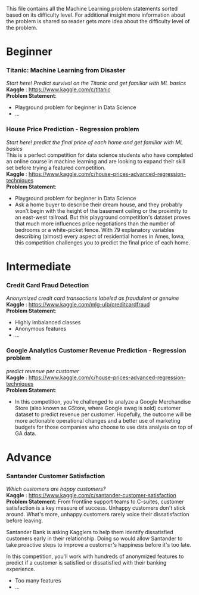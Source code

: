 This file contains all the Machine Learning problem statements sorted based on its difficulty level.
For additional insight more information about the problem is shared so reader gets more idea about the difficulty level of the problem.

# Beginner

### Titanic: Machine Learning from Disaster
_Start here! Predict survival on the Titanic and get familiar with ML basics_ <br>
**Kaggle** : https://www.kaggle.com/c/titanic <br>
**Problem Statement**: 
- Playground problem for beginner in Data Science
- ...

### House Price Prediction - Regression problem
_Start here! predict the final price of each home and get familiar with ML basics_ <br>
This is a perfect competition for data science students who have completed an online course in machine learning and are looking to expand their skill set before trying a featured competition.<br>
**Kaggle** : https://www.kaggle.com/c/house-prices-advanced-regression-techniques <br>
**Problem Statement**: 
- Playground problem for beginner in Data Science
- Ask a home buyer to describe their dream house, and they probably won't begin with the height of the basement ceiling or the proximity to an east-west railroad. But this playground competition's dataset proves that much more influences price negotiations than the number of bedrooms or a white-picket fence.
With 79 explanatory variables describing (almost) every aspect of residential homes in Ames, Iowa, this competition challenges you to predict the final price of each home.


# Intermediate

### Credit Card Fraud Detection
_Anonymized credit card transactions labeled as fraudulent or genuine_ <br>
**Kaggle** : https://www.kaggle.com/mlg-ulb/creditcardfraud <br>
**Problem Statement**: 
- Highly imbalanced classes
- Anonymous features
- ...

### Google Analytics Customer Revenue Prediction - Regression problem
_predict revenue per customer_ <br>
**Kaggle** : https://www.kaggle.com/c/house-prices-advanced-regression-techniques <br>
**Problem Statement**: 
- In this competition, you’re challenged to analyze a Google Merchandise Store (also known as GStore, where Google swag is sold) customer dataset to predict revenue per customer. Hopefully, the outcome will be more actionable operational changes and a better use of marketing budgets for those companies who choose to use data analysis on top of GA data.

# Advance

### Santander Customer Satisfaction
_Which customers are happy customers?_ <br>
**Kaggle** : https://www.kaggle.com/c/santander-customer-satisfaction <br>
**Problem Statement**: From frontline support teams to C-suites, customer satisfaction is a key measure of success. Unhappy customers don't stick around. What's more, unhappy customers rarely voice their dissatisfaction before leaving.

Santander Bank is asking Kagglers to help them identify dissatisfied customers early in their relationship. Doing so would allow Santander to take proactive steps to improve a customer's happiness before it's too late.

In this competition, you'll work with hundreds of anonymized features to predict if a customer is satisfied or dissatisfied with their banking experience. <br>
- Too many features
- ...
